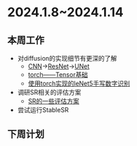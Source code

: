 # 2024.1.8~2024.1.14
## 本周工作
- 对diffusion的实现细节有更深的了解
  - [CNN](./CNN.pdf)$\rightarrow$[ResNet](./ResNet.pdf)$\rightarrow$[UNet](./UNet.pdf)
  - [torch——Tensor基础](./Tensor.ipynb)
  - [使用torch实现的leNet5手写数字识别](./MNIST.ipynb)
- 调研SR相关的评估方案
  - [SR的一些评估方案](./SR的一些评估方案.pdf)
- 尝试运行StableSR

## 下周计划
